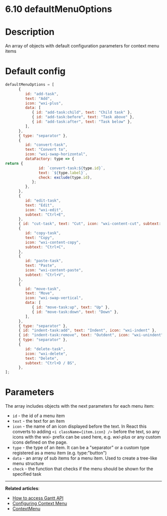 # 6.10 defaultMenuOptions

# **Description**

An array of objects with default configuration parameters for context menu items

# **Default config**

```jsx
defaultMenuOptions = [
      {
         id: "add-task",
         text: "Add",
         icon: "wxi-plus",
         data: [
            { id: "add-task:child", text: "Child task" },
            { id: "add-task:before", text: "Task above" },
            { id: "add-task:after", text: "Task below" },
         ],
      },
      { type: "separator" },
      {
         id: "convert-task",
         text: "Convert to",
         icon: "wxi-swap-horizontal",
         dataFactory: type => {
return {
               id: `convert-task:${type.id}`,
               text: `${type.label}`,
               check: exclude(type.id),
            };
         },
      },
      {
         id: "edit-task",
         text: "Edit",
         icon: "wxi-edit",
         subtext: "Ctrl+E",
      },
      { id: "cut-task", text: "Cut", icon: "wxi-content-cut", subtext: "Ctrl+X" },
      {
         id: "copy-task",
         text: "Copy",
         icon: "wxi-content-copy",
         subtext: "Ctrl+C",
      },
      {
         id: "paste-task",
         text: "Paste",
         icon: "wxi-content-paste",
         subtext: "Ctrl+V",
      },
      {
         id: "move-task",
         text: "Move",
         icon: "wxi-swap-vertical",
         data: [
            { id: "move-task:up", text: "Up" },
            { id: "move-task:down", text: "Down" },
         ],
      },
      { type: "separator" },
      { id: "indent-task:add", text: "Indent", icon: "wxi-indent" },
      { id: "indent-task:remove", text: "Outdent", icon: "wxi-unindent" },
      { type: "separator" },
      {
         id: "delete-task",
         icon: "wxi-delete",
         text: "Delete",
         subtext: "Ctrl+D / BS",
      },
];

```

# **Parameters**

The array includes objects with the next parameters for each menu item:

- `id` - the id of a menu item
- `text` - the text for an item
- `icon` - the name of an icon displayed before the text. In React this converts to adding `<i className={item.icon} />` before the text, so any icons with the wxi- prefix can be used here, e.g. *wxi-plus* or any custom icons defined on the page.
- `type` - the type of an item. It can be a "separator" or a custom type registered as a menu item (e.g. type:"button")
- `data` - an array of sub items for a menu item. Used to create a tree-like menu structure
- `check` - the function that checks if the menu should be shown for the specified task

---

**Related articles**:

- [How to access Gantt API](https://docs.svar.dev/react/gantt/api/how_to_access_api)
- [Configuring Context Menu](https://docs.svar.dev/react/gantt/guides/configuration/configuring_context_menu)
- [ContextMenu](https://docs.svar.dev/react/gantt/helpers/context_menu)